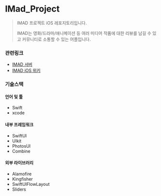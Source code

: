 # IMad_Project


> IMAD 프로젝트 iOS 레포지토리입니다.
> 
> IMAD는 영화/드라마/애니메이션 등 여러 미디어 작품에 대한 리뷰를 남길 수 있고 커뮤니티로 소통할 수 있는 어플입니다.

### 관련링크

- [IMAD 서버](https://github.com/NCookies/imad-server)
- [IMAD iOS 위키](https://github.com/QuaRang1225/IMad_Project/wiki)


### 기술스택

#### 언어 및 툴

- Swift
- xcode
  
#### 내부 프레임워크

- SwiftUI
- UIkit
- PhotosUI
- Combine

#### 외부 라이브러리

- Alamofire
- Kingfisher
- SwiftUIFlowLayout
- Sliders
